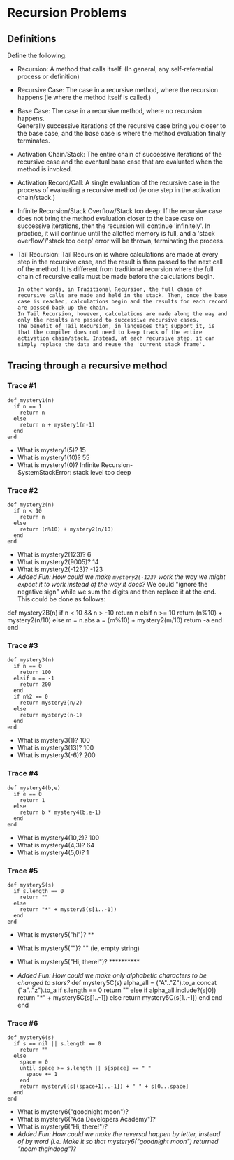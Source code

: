 # Recursion Problems

## Definitions
Define the following:

- Recursion:
      A method that calls itself. (In general, any self-referential process or definition)
- Recursive Case:
      The case in a recursive method, where the recursion happens (ie where the method itself is called.)
- Base Case:
      The case in a recursive method, where no recursion happens.        
      Generally successive iterations of the recursive case bring you closer to the base case, and the base case is where the method evaluation finally terminates.
- Activation Chain/Stack:
      The entire chain of successive iterations of the recursive case and the eventual base case that are evaluated when the method is invoked.
- Activation Record/Call:
      A single evaluation of the recursive case in the process of evaluating a recursive method (ie one step in the activation chain/stack.)
- Infinite Recursion/Stack Overflow/Stack too deep:
      If the recursive case does not bring the method evaluation closer to the base case on successive iterations, then the recursion will continue 'infinitely'. In practice, it will continue until the allotted memory is full, and a 'stack overflow'/'stack too deep' error will be thrown, terminating the process.
- Tail Recursion:
      Tail Recursion is where calculations are made at every step in the recursive case, and the result is then passed to the next call of the method. It is different from traditional recursion where the full chain of recursive calls must be made before the calculations begin.

      In other words, in Traditional Recursion, the full chain of recursive calls are made and held in the stack. Then, once the base case is reached, calculations begin and the results for each record are passed back up the chain.
      In Tail Recursion, however, calculations are made along the way and only the results are passed to successive recursive cases.
      The benefit of Tail Recursion, in languages that support it, is that the compiler does not need to keep track of the entire activation chain/stack. Instead, at each recursive step, it can simply replace the data and reuse the 'current stack frame'.

## Tracing through a recursive method

### Trace #1
```
def mystery1(n)
  if n == 1
    return n
  else
    return n + mystery1(n-1)
  end
end
```

- What is mystery1(5)?   15
- What is mystery1(10)?  55
- What is mystery1(0)?  Infinite Recursion-                           
                        SystemStackError: stack level too deep

### Trace #2
```
def mystery2(n)
  if n < 10
    return n
  else
    return (n%10) + mystery2(n/10)
  end
end
```

- What is mystery2(123)?    6
- What is mystery2(9005)?   14
- What is mystery2(-123)?  -123
- _Added Fun: How could we make `mystery2(-123)` work the way we might expect it to work instead of the way it does?_
We could "ignore the negative sign" while we sum the digits and then replace it at the end. This could be done as follows:

def mystery2B(n)
  if n < 10 && n > -10
    return n
  elsif n >= 10
    return (n%10) + mystery2(n/10)
  else m = n.abs
    a = (m%10) + mystery2(m/10)
    return -a
  end
end


### Trace #3
```
def mystery3(n)
  if n == 0
    return 100
  elsif n == -1
    return 200
  end
  if n%2 == 0
    return mystery3(n/2)
  else
    return mystery3(n-1)
  end
end
```

- What is mystery3(1)? 100
- What is mystery3(13)? 100
- What is mystery3(-6)? 200

### Trace #4
```
def mystery4(b,e)
  if e == 0
    return 1
  else
    return b * mystery4(b,e-1)
  end
end
```

- What is mystery4(10,2)? 100
- What is mystery4(4,3)? 64
- What is mystery4(5,0)? 1

### Trace #5
```
def mystery5(s)
  if s.length == 0
    return ""
  else
    return "*" + mystery5(s[1..-1])
  end
end
```

- What is mystery5("hi")?  **
- What is mystery5("")? ""  (ie, empty string)
- What is mystery5("Hi, there!")? **********

- _Added Fun: How could we make only alphabetic characters to be changed to stars?_
def mystery5C(s)
  alpha_all = ("A".."Z").to_a.concat ("a".."z").to_a
  if s.length == 0
    return ""
  else
    if alpha_all.include?(s[0])
      return "*" + mystery5C(s[1..-1])
    else
      return mystery5C(s[1..-1])
    end
  end
end



### Trace #6
```
def mystery6(s)
  if s == nil || s.length == 0
    return ""
  else
    space = 0
    until space >= s.length || s[space] == " "
      space += 1
    end
    return mystery6(s[(space+1)..-1]) + " " + s[0...space]
  end
end
```

- What is mystery6("goodnight moon")?
- What is mystery6("Ada Developers Academy")?
- What is mystery6("Hi, there!")?
- _Added Fun: How could we make the reversal happen by letter, instead of by word (i.e. Make it so that mystery6("goodnight moon") returned "noom thgindoog")?_
